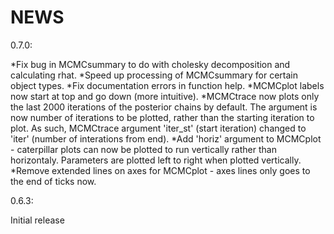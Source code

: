 NEWS
====

0.7.0:

*Fix bug in MCMCsummary to do with cholesky decomposition and calculating rhat.
*Speed up processing of MCMCsummary for certain object types.
*Fix documentation errors in function help.
*MCMCplot labels now start at top and go down (more intuitive).
*MCMCtrace now plots only the last 2000 iterations of the posterior chains by default. The argument is now number of iterations to be plotted, rather than the starting iteration to plot. As such, MCMCtrace argument 'iter_st' (start iteration) changed to 'iter' (number of interations from end).
*Add 'horiz' argument to MCMCplot - caterpillar plots can now be plotted to run vertically rather than horizontaly. Parameters are plotted left to right when plotted vertically.
*Remove extended lines on axes for MCMCplot - axes lines only goes to the end of ticks now.



0.6.3:

Initial release
